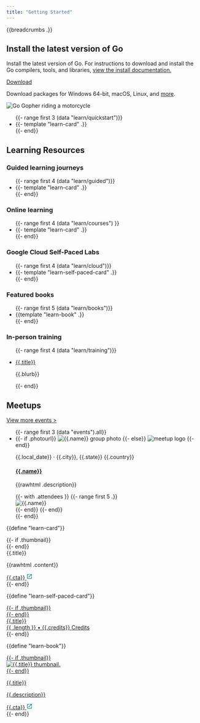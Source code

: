 ```yaml
---
title: "Getting Started"
---
```


<section class="Learn-hero">
  <div class="Container">
    <div class="Learn-heroInner">
      <div class="Learn-heroContent">
        {{breadcrumbs .}}
        <h1>Install the latest version of Go</h1>
        <p>
          Install the latest version of Go. For instructions to download and install
          the Go compilers, tools, and libraries,
          <a href="https://golang.org/doc/install" target="_blank" rel="noopener">
            view the install documentation.
          </a>
        </p>
        <div class="Learn-heroAction">
          <div
            data-version=""
            class="js-latestGoVersion"
          >
            <a
              class="js-downloadBtn"
              href="https://golang.org/dl"
              target="_blank"
              rel="noopener"
            >
              Download
              <span class="js-goVersion"></span>
            </a>
          </div>
        </div>
        <p>
          Download packages for
          <a class="js-downloadWin">Windows 64-bit</a>,
          <a class="js-downloadMac">macOS</a>,
          <a class="js-downloadLinux">Linux</a>, and
          <a href="https://golang.org/dl/">more</a>.
        </p>
      </div>
      <div class="Learn-heroGopher">
        <img src="/images/gophers/motorcycle.svg" alt="Go Gopher riding a motorcycle">
      </div>
    </div>
    <div class="LearnGo-gridContainer">
      <ul class="Learn-quickstarts Learn-cardList">
        {{- range first 3 (data "learn/quickstart")}}
          <li class="Learn-quickstart Learn-card">
            {{- template "learn-card" .}}
          </li>
        {{- end}}
      </ul>
    </div>
  </div>
</section>

<section class="Learn-learningResources">
  <h2>Learning Resources</h2>
</section>

<section id="guided-learning-journeys" class="Learn-guided">
  <div class="Container">
    <div class="Learn-learningResourcesHeader">
      <h3>Guided learning journeys</h3>
    </div>
    <div class="LearnGo-gridContainer">
      <ul class="Learn-cardList">
        {{- range first 4 (data "learn/guided")}}
          <li class="Learn-card">
            {{- template "learn-card" .}}
          </li>
        {{- end}}
      </ul>
    </div>
  </div>
</section>

<section id="online-learning" class="Learn-online">
  <div class="Container">
    <div class="Learn-learningResourcesHeader">
      <h3>Online learning</h3>
    </div>
    <div class="LearnGo-gridContainer">
      <ul class="Learn-cardList">
        {{- range first 4 (data "learn/courses") }}
          <li class="Learn-card">
            {{- template "learn-card" .}}
          </li>
        {{- end}}
      </ul>
    </div>
  </div>
</section>

<section id="self-paced-labs" class="Learn-selfPaced">
  <div class="Container">
    <div class="Learn-learningResourcesHeader">
      <h3>Google Cloud Self-Paced Labs</h3>
    </div>
    <div class="LearnGo-gridContainer">
      <ul class="Learn-cardList">
        {{- range first 4 (data "learn/cloud")}}
        <li class="Learn-card">
          {{- template "learn-self-paced-card" .}}
        </li>
        </li>
        {{- end}}
      </ul>
    </div>
  </div>
</section>

<section id="featured-books" class="Learn-books">
  <div class="Container">
    <div class="Learn-learningResourcesHeader">
      <h3>Featured books</h3>
    </div>
    <div class="LearnGo-gridContainer">
      <ul class="Learn-cardList Learn-bookList">
        {{- range first 5 (data "learn/books")}}
          <li class="Learn-card Learn-book">
            {{template "learn-book" .}}
          </li>
        {{- end}}
      </ul>
    </div>
  </div>
</section>

<section class="Learn-inPersonTraining">
  <div class="Container">
    <div class="Learn-learningResourcesHeader">
      <h3>In-person training</h3>
    </div>
    <div class="LearnGo-gridContainer">
      <ul class="Learn-inPersonList">
        {{- range first 4 (data "learn/training")}}
        <li class="Learn-inPerson">
          <p class="Learn-inPersonTitle">
            <a href="{{.url}}">{{.title}} </a>
          </p>
          <p class="Learn-inPersonBlurb">{{.blurb}}</p>
        </li>
        {{- end}}
      </ul>
    </div>
  </div>
</section>

<section class="Learn-meetups">
  <div class="Container">
    <div class="Learn-subHeader">
      <h2>Meetups</h2>
      <p class="Learn-viewMore">
        <a href="https://www.meetup.com/pro/go">View more events &gt;</a>
      </p>
    </div>
    <ul class="Learn-events">
      {{- range first 3 (data "events").all}}
      <li class="Learn-eventItem">
        <div
          class="Learn-eventThumbnail {{if not .photourl}}Learn-eventThumbnail--noimage{{end}}"
        >
          {{- if .photourl}}
          <img alt="{{.name}} group photo" src="{{.photourl}}" />
          {{- else}}
          <img src="/images/meetup.svg" alt="meetup logo" />
          {{- end}}
        </div>
        <div class="Learn-eventBody">
          <div class="Learn-eventDate">
            <p>{{.local_date}} &#183 {{.city}}, {{.state}} {{.country}}</p>
          </div>
          <div class="Learn-eventText">
            <h4 class="Learn-eventName">
              <a href="{{.url}}">{{.name}}</a>
            </h4>
            <p class="Learn-eventDescription">{{rawhtml .description}}</p>
          </div>
          <div class="Learn-eventAttendees">
            {{- with .attendees }}
              {{- range first 5 .}}
              <div class="Learn-eventAttendeesItem">
                <img src="{{.thumb_link}}" alt="{{.name}}"/>
              </div>
              {{- end}}
            {{- end}}
          </div>
        </div>
      </li>
      {{- end}}
    </ul>
  </div>
</section>

{{define "learn-card"}}
<div class="Card">
  <div class="Card-inner">
    {{- if .thumbnail}}
    <div
      class="Card-thumbnail"
      style="background-image: url('{{.thumbnail}}')"
    ></div>
    {{- end}}
    <div class="Card-content">
      <div class="Card-contentTitle">{{.title}}</div>
      <p class="Card-contentBody">{{rawhtml .content}}</p>
      <div class="Card-contentCta">
        <a href="{{.url}}" target="_blank">
          <span>{{.cta}}</span>
          <svg
            xmlns="http://www.w3.org/2000/svg"
            width="16"
            height="16"
            fill="none"
            viewBox="0 0 24 24"
          >
            <path
              fill="#007D9C"
              fill-rule="evenodd"
              d="M5 5v14h14v-7h2v7a2 2 0 01-2 2H5a2 2 0 01-2-2V5c0-1.1.9-2 2-2h7v2H5zm9 0V3h7v7h-2V6.4l-9.8 9.8-1.4-1.4L17.6 5H14z"
              clip-rule="evenodd"
            />
          </svg>
        </a>
      </div>
    </div>
  </div>
</div>
{{- end}}

{{define "learn-self-paced-card"}}
<div class="Card">
  <a href="{{.url}}" target="_blank" rel="noopener">
    <div class="Card-inner">
      {{- if .thumbnail}}
      <div
        class="Card-thumbnail"
        style="background-image: url('{{.thumbnail}}')"
      ></div>
      {{- end}}
      <div class="Card-content">
        <div class="Card-contentTitle">{{.title}}</div>
        <div class="Card-selfPacedFooter">
          <div class="Card-selfPacedCredits">
            <span>{{ .length }}</span> •
            <span>{{.credits}} Credits</span>
          </div>
          <div class="Card-selfPacedRating">
            <div class="Card-starRating" style="width: {{ .rating }}rem"></div>
          </div>
        </div>
      </div>
    </div>
  </a>
</div>
{{- end}}

{{define "learn-book"}}
<div class="Book">
  <a href="{{.url}}" target="_blank" rel="noopener">
    <div class="Book-inner">
      {{- if .thumbnail}}
      <div class="Book-thumbnail">
        <img alt="{{.title}} thumbnail." src="{{.thumbnail}}" />
      </div>
      {{- end}}
      <div class="Book-content">
        <p class="Book-title">{{.title}}</p>
        <p class="Book-description">{{.description}}</p>
        <div class="Book-cta">
          <span>{{.cta}}</span>
          <svg
            xmlns="http://www.w3.org/2000/svg"
            width="16"
            height="16"
            fill="none"
            viewBox="0 0 24 24"
          >
            <path
              fill="#007D9C"
              fill-rule="evenodd"
              d="M5 5v14h14v-7h2v7a2 2 0 01-2 2H5a2 2 0 01-2-2V5c0-1.1.9-2 2-2h7v2H5zm9 0V3h7v7h-2V6.4l-9.8 9.8-1.4-1.4L17.6 5H14z"
              clip-rule="evenodd"
            />
          </svg>
        </div>
      </div>
    </div>
  </a>
</div>
{{- end}}
